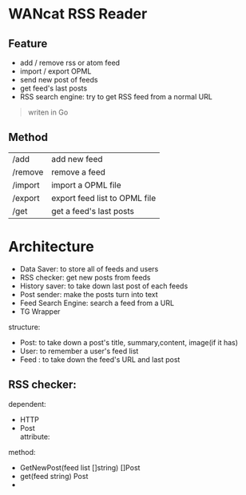 # WANcat RSS Reader 

## Feature
* add / remove rss or atom feed
* import / export OPML
* send new post of feeds
* get feed's last posts
* RSS search engine: try to get RSS feed from a normal URL

> writen in Go  

## Method
|      |     |
| ---- | --- |
| /add | add new feed |
| /remove | remove a feed |
| /import | import a OPML file |
| /export | export feed list to OPML file |
| /get | get a feed's last posts |

# Architecture
* Data Saver: to store all of feeds and users
* RSS checker: get new posts from feeds
* History saver: to take down last post of each feeds
* Post sender: make the posts turn into text
* Feed Search Engine: search a feed from a URL
* TG Wrapper 

structure: 
* Post: to take down a post's title, summary,content, image(if it has)
* User: to remember a user's feed list
* Feed : to take down the feed's URL and last post

## RSS checker:
dependent:  
* HTTP
* Post  
attribute:  

method:  
* GetNewPost(feed list []string) []Post
* get(feed string) Post
* 

